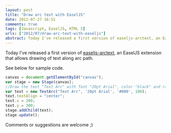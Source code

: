 ```yaml
---
layout: post
title: "Draw arc text with EaselJS"
date: 2012-07-27 16:51
comments: true
tags: [Javascript, EaselJS, HTML 5]
urls: ["2012/07/draw-arc-text-with-easeljs"]
abstract: Today I've released a first version of easeljs-arctext, an EaselJS extension that allows drawing of text along arc path.
---
```


Today I've released a first version of [easeljs-arctext](https://github.com/lucor/easeljs-textarc), an EaselJS extension that allows drawing of text along arc path.

See below for sample code.

``` javascript
canvas = document.getElementById("canvas");
var stage = new Stage(canvas);
//Draw the text "Text Arc" with font "20pt Arial", color "black" and radius 100
var text = new TextArc("Text Arc", '20pt Arial', '#000', 100);
text.textAlign = "center";
text.x = 200;
text.y = 300;
stage.addChild(text);
stage.update();
``` 

Comments or suggestions are welcome ;)
